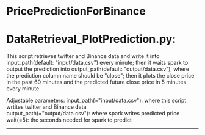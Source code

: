 # PricePredictionForBinance

# DataRetrieval_PlotPrediction.py:
This script retrieves twitter and Binance data and write it into input_path(default: "input/data.csv") every minute; 
then it waits spark to output the prediction into output_path(default: "output/data.csv"), where the prediction column name should be "close";
then it plots the close price in the past 60 minutes and the predicted future close price in 5 minutes every minute.

Adjustable parameters:
input_path(="input/data.csv"): where this script wrtites twitter and Binance data  
output_path(="output/data.csv"): where spark writes predicted price
wait(=5): the seconds needed for spark to predict

----------------------------------

